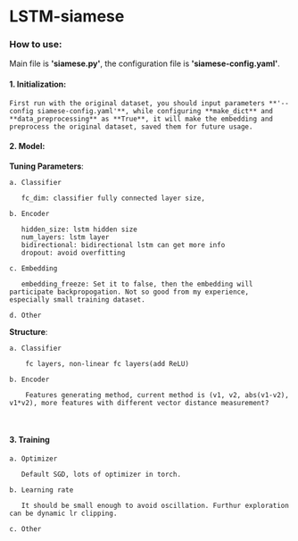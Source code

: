 # LSTM-siamese
### How to use:

Main file is **'siamese.py'**, the configuration file is **'siamese-config.yaml'**.  

#### 1. Initialization:

    First run with the original dataset, you should input parameters **'--config siamese-config.yaml'**, while configuring **make_dict** and **data_preprocessing** as **True**, it will make the embedding and preprocess the original dataset, saved them for future usage.  


#### 2. Model:

**Tuning Parameters**:
    
    a. Classifier
    
       fc_dim: classifier fully connected layer size, 
    
    b. Encoder
           
       hidden_size: lstm hidden size
       num_layers: lstm layer 
       bidirectional: bidirectional lstm can get more info
       dropout: avoid overfitting
        
    c. Embedding
           
       embedding_freeze: Set it to false, then the embedding will participate backpropogation. Not so good from my experience, especially small training dataset.
    
    d. Other

**Structure**:
    
    a. Classifier
        
        fc layers, non-linear fc layers(add ReLU)
    
    b. Encoder 
        
        Features generating method, current method is (v1, v2, abs(v1-v2), v1*v2), more features with different vector distance measurement?


​    
#### 3. Training

    a. Optimizer
    
       Default SGD, lots of optimizer in torch.
    
    b. Learning rate
    
       It should be small enough to avoid oscillation. Furthur exploration can be dynamic lr clipping.
        
    c. Other